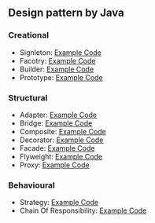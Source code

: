 ## Design pattern by Java

### Creational
* Signleton: [Example Code](https://github.com/youngmin-chung/Java_DesginPattern/tree/main/src/Signleton)
* Facotry: [Example Code](https://github.com/youngmin-chung/Java_DesginPattern/tree/main/src/Facotry)
* Builder: [Example Code](https://github.com/youngmin-chung/Java_DesginPattern/tree/main/src/Builder)
* Prototype: [Example Code](https://github.com/youngmin-chung/Java_DesginPattern/tree/main/src/Prototype)
### Structural
* Adapter: [Example Code](https://github.com/youngmin-chung/Java_DesginPattern/tree/main/src/Adapter)
* Bridge: [Example Code](https://github.com/youngmin-chung/Java_DesginPattern/tree/main/src/Bridge)
* Composite: [Example Code](https://github.com/youngmin-chung/Java_DesginPattern/tree/main/src/Composite)
* Decorator: [Example Code](https://github.com/youngmin-chung/Java_DesginPattern/tree/main/src/Decorator)
* Facade: [Example Code](https://github.com/youngmin-chung/Java_DesginPattern/tree/main/src/Facade)
* Flyweight: [Example Code](https://github.com/youngmin-chung/Java_DesginPattern/tree/main/src/Flyweight)
* Proxy: [Example Code](https://github.com/youngmin-chung/Java_DesginPattern/tree/main/src/Proxy)
### Behavioural
* Strategy: [Example Code](https://github.com/youngmin-chung/Java_DesginPattern/tree/main/src/Strategy)
* Chain Of Responsibility: [Example Code](https://github.com/youngmin-chung/Java_DesginPattern/tree/main/src/ChainOfRes)
